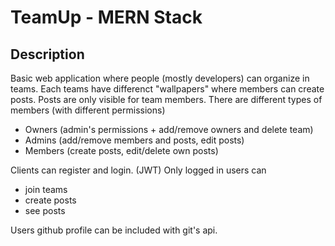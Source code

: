# TeamUp - MERN Stack
## Description
Basic web application where people (mostly developers) can organize in teams.
Each teams have differenct "wallpapers" where members can create posts.
Posts are only visible for team members.
There are different types of members (with different permissions)
- Owners (admin's permissions + add/remove owners and delete team)
- Admins (add/remove members and posts, edit posts)
- Members (create posts, edit/delete own posts)

Clients can register and login. (JWT)
Only logged in users can 
- join teams
- create posts
- see posts

Users github profile can be included with git's api.
